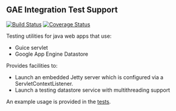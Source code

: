 ## GAE Integration Test Support

[![Build Status](https://travis-ci.org/JFL110/gae-integration-test-support.svg?branch=master)](https://travis-ci.org/JFL110/gae-integration-test-support) [![Coverage Status](https://coveralls.io/repos/github/JFL110/gae-integration-test-support/badge.svg?branch=master)](https://coveralls.io/github/JFL110/gae-integration-test-support?branch=master)

Testing utilities for java web apps that use:
- Guice servlet
- Google App Engine Datastore

Provides facilities to:
- Launch an embedded Jetty server which is configured via a ServletContextListener.
- Launch a testing datastore service with multithreading support

An example usage is provided in the [tests](https://github.com/JFL110/gae-integration-test-support/blob/master/src/test/java/org/jfl110/testing/utils/TestIntegrationTesting.java).
